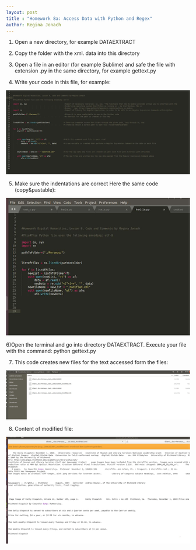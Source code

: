 ```yaml
---
layout: post
title : "Homework 8a: Access Data with Python and Regex"
author: Regina Jonach
---
```



1) Open a new directory, for example DATAEXTRACT

2) Copy the folder with the xml. data into this directory

3) Open a file in an editor (for example Sublime) and safe the
   file with extension  .py in the same directory, for example gettext.py

4) Write your code in this file, for example: 

![File.py in Editor](/img/digi-homew0.JPG)

5) Make sure the indentations are correct
   Here the same code (copy&pastable):

![Indentations!](/img/digi-homew0a.JPG)


6)Open the terminal and go into directory DATAEXTRACT. Execute
  your file with the command:   python gettext.py

7) This code creates new files for the text accessed form the files:

![Modified Files](/img/digi-homew1a.JPG)

8) Content of modified file:

![Content](/img/digi-homew2.JPG)



